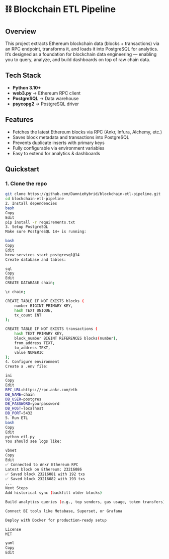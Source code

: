 # ⛓️ Blockchain ETL Pipeline

## Overview
This project extracts Ethereum blockchain data (blocks + transactions) via an RPC endpoint, transforms it, and loads it into PostgreSQL for analytics.  
It’s designed as a foundation for blockchain data engineering — enabling you to query, analyze, and build dashboards on top of raw chain data.

## Tech Stack
- **Python 3.10+**
- **web3.py** → Ethereum RPC client
- **PostgreSQL** → Data warehouse
- **psycopg2** → PostgreSQL driver

## Features
- Fetches the latest Ethereum blocks via RPC (Ankr, Infura, Alchemy, etc.)
- Saves block metadata and transactions into PostgreSQL
- Prevents duplicate inserts with primary keys
- Fully configurable via environment variables
- Easy to extend for analytics & dashboards

## Quickstart

### 1. Clone the repo
```bash
git clone https://github.com/DannieHybrid/blockchain-etl-pipeline.git
cd blockchain-etl-pipeline
2. Install dependencies
bash
Copy
Edit
pip install -r requirements.txt
3. Setup PostgreSQL
Make sure PostgreSQL 14+ is running:

bash
Copy
Edit
brew services start postgresql@14
Create database and tables:

sql
Copy
Edit
CREATE DATABASE chain;

\c chain;

CREATE TABLE IF NOT EXISTS blocks (
    number BIGINT PRIMARY KEY,
    hash TEXT UNIQUE,
    tx_count INT
);

CREATE TABLE IF NOT EXISTS transactions (
    hash TEXT PRIMARY KEY,
    block_number BIGINT REFERENCES blocks(number),
    from_address TEXT,
    to_address TEXT,
    value NUMERIC
);
4. Configure environment
Create a .env file:

ini
Copy
Edit
RPC_URL=https://rpc.ankr.com/eth
DB_NAME=chain
DB_USER=postgres
DB_PASSWORD=yourpassword
DB_HOST=localhost
DB_PORT=5432
5. Run ETL
bash
Copy
Edit
python etl.py
You should see logs like:

vbnet
Copy
Edit
✅ Connected to Ankr Ethereum RPC
Latest block on Ethereum: 23216086
✅ Saved block 23216081 with 192 txs
✅ Saved block 23216082 with 193 txs
...
Next Steps
Add historical sync (backfill older blocks)

Build analytics queries (e.g., top senders, gas usage, token transfers)

Connect BI tools like Metabase, Superset, or Grafana

Deploy with Docker for production-ready setup

License
MIT

yaml
Copy
Edit
